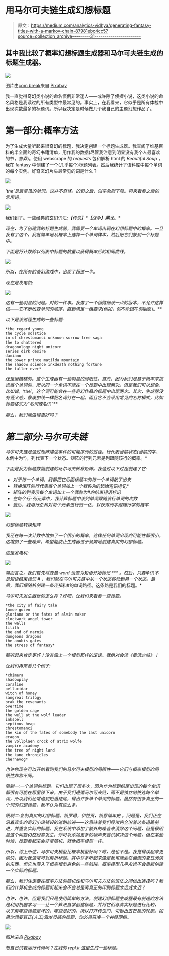 # 用马尔可夫链生成幻想标题

> 原文：<https://medium.com/analytics-vidhya/generating-fantasy-titles-with-a-markov-chain-87981ebc4cc5?source=collection_archive---------31----------------------->

## 其中我比较了概率幻想标题生成器和马尔可夫链生成的标题生成器。

![](img/f876cbe9a7948cbb31d55085ee3578eb.png)

图片由[com break](https://pixabay.com/users/comfreak-51581/?utm_source=link-attribution&utm_medium=referral&utm_campaign=image&utm_content=794978)来自 [Pixabay](https://pixabay.com/?utm_source=link-attribution&utm_medium=referral&utm_campaign=image&utm_content=794978)

我一直觉得奇幻类小说的命名惯例非常迷人——或许除了侦探小说，这类小说的命名风格是我读过的所有类型中最常见的。事实上，在我看来，它似乎是所有体裁中出现次数最多的标题词。所以我决定是时候做几个我自己的主题幻想作品了。

# **第一部分:概率方法**

为了生成大量听起来很奇幻的标题，我决定创建一个标题生成器。我查阅了维基百科的半全面的奇幻书籍清单，用作我的数据(尽管我注意到明显没有我个人最喜欢的书，*鲁莽*)。使用 webscrape 的 *requests* 包和解析 html 的 *Beautiful Soup* ，我在 fantasy 中创建了一个(几乎每个)标题列表。然后我统计了语料库中每个单词的每个实例。好奇玄幻片头最常见的词是什么？

![](img/85a0c0d7b8714cd71f1c68ae78561a99.png)

*‘the’*是最常见的单词。这并不奇怪。的和*之后，似乎急剧下降。再来看看之后的常用词。*

![](img/4970b8761ee4ee34e2dd4e84daa19574.png)

我们到了。一些经典的玄幻词汇:*【传说】**【战争】**黑***龙*。*

*现在，为了创建我的标题生成器，我需要一个单词出现在幻想标题中的概率。一旦我有了这个，我就简单地从概率上选择一个单词样本，然后把它们放到一个标题中。*

*下面是将计数除以列表中标题的数量以获得概率后的相同曲线。*

*![](img/838aeaccdda195287949f9d7969803da.png)*

*所以，在所有的奇幻游戏中，出现了超过一半。*

*现在是发电机:*

*![](img/8245c7c84bf8296a5dcd61cda3098aab.png)*

*这有一些明显的问题。*对*的一件事。我做了一个稍微细致一点的版本，不允许这样做——它不断改变单词的顺序，直到满足一组要求(例如，的*不能跟在*的*后面)。**

*以下是该过程生成的一些标题:*

```
*the regard young
the cycle solstice
in of chrestomanci unknown sorrow tree saga
the to shattered
dragonology night unicorn
series dirk desire
damiano
the power prince matilda mountain
the shadow science inkdeath nothing fortune
the taller ever*
```

*还是挺糟糕的。这个生成器有一些明显的局限性。首先，因为我们是基于概率来挑选每个单词的，所以同一个单词不能在一个标题中出现两次。但是我们可以想象，比如说，*‘the’，*这个词可能会在一些奇幻作品的标题中出现两次。其次，生成器没有语义感，像康加线一样把名词钉在一起。而且它不会采用常见的名称模式，比如标题格式为“*名词*或*名词”**

*那么，我们能做得更好吗？*

# *第二部分:马尔可夫链*

*马尔可夫链是通过矩阵描述事件的可能序列的过程。行代表当前状态(当前的*字，本例中为*)，列代表下一个状态。矩阵的行列元素是列跟随该行的概率。*

*下面是我为标题数据创建的马尔可夫转移矩阵。我通过以下过程创建了它:*

*   *对于每一个单词，我都把它后面标题中的每一个单词数了出来*
*   *转换矩阵的行代表每个单词加上一个我称为*的起始短语标记*
*   *矩阵的列表示每个单词加上一个我称为#的结束短语标记*
*   *在每个行-列元素中，我计算标题中该列单词跟随该行单词的次数*
*   *最后，我用行总和对每个元素进行归一化，以获得列字跟随行字的概率*

*![](img/c3d6d57bf542df1138b06be8fadefbc3.png)*

*幻想标题转换矩阵*

*我还在每一次计数中增加了一个很小的概率，这样任何单词出现的可能性都很小。这增加了一些噪声，希望能防止生成器过于频繁地创建真实的幻想标题。*

*这是发电机:*

*![](img/4049d8ba844528ae7d666979aba02ff2.png)*

*简而言之，我们首先将变量 *word* 设置为短语开始标记 *** 。然后，只要*单词*不是短语结束标记 *#* ，我们就在马尔可夫链中从一个状态移动到另一个状态。最后，我们将随机创建一条连接*和#的单词路径。这条路是我们的标题。*

*马尔可夫发生器做的怎么样？好吧，让我们来看看一些标题。*

```
*the city of fairy tale
tomoe gozen
gloriana or the fates of alvin maker
clockwork angel tower
the walls
lilith
the end of narnia
dungeons dragons
the anubis gates
the stress of fantasy*
```

*那听起来肯定更好！没有像上一个模型那样的废话。我绝对会读《童话之城》！*

*让我们再来看几个例子:*

```
*chimera
shadowplay
coraline
pellucidar
witch of honey
sangreal trilogy
brak the revenants
overtime
the golden cage
the well at the wolf leader
inkspell
septimus heap
chrestomanci
the kin of the fates of somebody the last unicorn
eragon
the vollplaen crock of atrix wolfe
vampire academy
the tree of night land
the kane chronicles
chernevog*
```

*也许你现在可以开始看到我们的马尔可夫模型的局限性——它们与概率模型的局限性非常不同。*

*限制一:一个单词的标题。它们出现了很多次，因为作为标题结尾出现的每个单词都很有可能在那里停下来。由于我们遵循马尔可夫链，而不是独立地挑选每个单词，所以我们经常碰到短语结尾，得出许多单个单词的标题。虽然有很多真正的一个词的幻想标题，我不认为有这么多。*

*限制二:复制真实的幻想标题。*凯罗琳*，*伊拉贡*，*凯恩编年史* *。问题是，我们正在沿着真实的奇幻小说铺设的道路前进——这意味着我们经常完全沿着这条道路前进，并重复实际的标题。我在系统中添加了额外的噪音来消除这个问题，但是很明显这个问题仍然经常发生。你可以添加更多的噪声来尝试解决这个问题，但在某些时候，标题看起来会非常随机，就像概率模型一样。**

*所以，综上所述，马尔可夫模型比概率模型好吗？嗯，是也不是。我觉得读起来更愉快，因为我通常可以解析标题。其中许多听起来像是我可能会在慵懒的夏日阅读的东西。但它也落入了概率模型避免的一些陷阱。概率模型几乎永远不会重新创建一个实际的标题。*

*那么，我们注定要在概率方法的随机性和马尔可夫方法的语法之间做出选择吗？我们的计算机生成的标题听起来会不会总是离真正的印刷标题太远或太近？*

*也许，也许。但是我们只是使用简单的方法。创建幻想标题生成器最有前途的方法是利用机器学习——让一个算法自学创建标题，并将它们与真实标题进行比较，以了解哪些标题是坏的，哪些是好的。所以打开传送门，勾勒出五芒星的轮廓。如果你想要真正(人工)激发灵感的标题，你必须召唤一个神经网络。*

*![](img/d2fe66c0c37dd6e1d8a23c596bf3b279.png)*

*图片来自 [Pixabay](https://pixabay.com/?utm_source=link-attribution&utm_medium=referral&utm_campaign=image&utm_content=2514312)*

*想自己试着运行代码吗？在我的 repl.it [这里](https://replit.com/@QuinnTheobald/FantasyTitles#main.py)生成一些标题。*